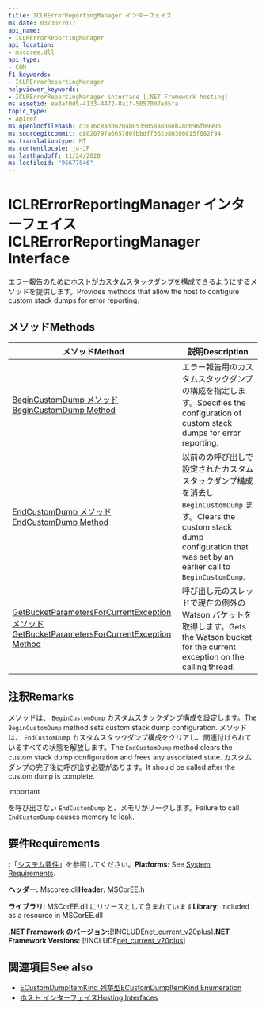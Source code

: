 ```yaml
---
title: ICLRErrorReportingManager インターフェイス
ms.date: 03/30/2017
api_name:
- ICLRErrorReportingManager
api_location:
- mscoree.dll
api_type:
- COM
f1_keywords:
- ICLRErrorReportingManager
helpviewer_keywords:
- ICLRErrorReportingManager interface [.NET Framework hosting]
ms.assetid: ea8af0d5-4133-4472-8a1f-50570d7e85fa
topic_type:
- apiref
ms.openlocfilehash: d3816c8a3b6204b053505aa888eb28d696f8990b
ms.sourcegitcommit: d8020797a6657d0fbbdff362b80300815f682f94
ms.translationtype: MT
ms.contentlocale: ja-JP
ms.lasthandoff: 11/24/2020
ms.locfileid: "95677846"
---
```

# <a name="iclrerrorreportingmanager-interface"></a><span data-ttu-id="d4e60-102">ICLRErrorReportingManager インターフェイス</span><span class="sxs-lookup"><span data-stu-id="d4e60-102">ICLRErrorReportingManager Interface</span></span>

<span data-ttu-id="d4e60-103">エラー報告のためにホストがカスタムスタックダンプを構成できるようにするメソッドを提供します。</span><span class="sxs-lookup"><span data-stu-id="d4e60-103">Provides methods that allow the host to configure custom stack dumps for error reporting.</span></span>  
  
## <a name="methods"></a><span data-ttu-id="d4e60-104">メソッド</span><span class="sxs-lookup"><span data-stu-id="d4e60-104">Methods</span></span>  
  
|<span data-ttu-id="d4e60-105">メソッド</span><span class="sxs-lookup"><span data-stu-id="d4e60-105">Method</span></span>|<span data-ttu-id="d4e60-106">説明</span><span class="sxs-lookup"><span data-stu-id="d4e60-106">Description</span></span>|  
|------------|-----------------|  
|[<span data-ttu-id="d4e60-107">BeginCustomDump メソッド</span><span class="sxs-lookup"><span data-stu-id="d4e60-107">BeginCustomDump Method</span></span>](iclrerrorreportingmanager-begincustomdump-method.md)|<span data-ttu-id="d4e60-108">エラー報告用のカスタムスタックダンプの構成を指定します。</span><span class="sxs-lookup"><span data-stu-id="d4e60-108">Specifies the configuration of custom stack dumps for error reporting.</span></span>|  
|[<span data-ttu-id="d4e60-109">EndCustomDump メソッド</span><span class="sxs-lookup"><span data-stu-id="d4e60-109">EndCustomDump Method</span></span>](iclrerrorreportingmanager-endcustomdump-method.md)|<span data-ttu-id="d4e60-110">以前のの呼び出しで設定されたカスタムスタックダンプ構成を消去し `BeginCustomDump` ます。</span><span class="sxs-lookup"><span data-stu-id="d4e60-110">Clears the custom stack dump configuration that was set by an earlier call to `BeginCustomDump`.</span></span>|  
|[<span data-ttu-id="d4e60-111">GetBucketParametersForCurrentException メソッド</span><span class="sxs-lookup"><span data-stu-id="d4e60-111">GetBucketParametersForCurrentException Method</span></span>](iclrerrorreportingmanager-getbucketparametersforcurrentexception-method.md)|<span data-ttu-id="d4e60-112">呼び出し元のスレッドで現在の例外の Watson バケットを取得します。</span><span class="sxs-lookup"><span data-stu-id="d4e60-112">Gets the Watson bucket for the current exception on the calling thread.</span></span>|  
  
## <a name="remarks"></a><span data-ttu-id="d4e60-113">注釈</span><span class="sxs-lookup"><span data-stu-id="d4e60-113">Remarks</span></span>  

 <span data-ttu-id="d4e60-114">メソッドは、 `BeginCustomDump` カスタムスタックダンプ構成を設定します。</span><span class="sxs-lookup"><span data-stu-id="d4e60-114">The `BeginCustomDump` method sets custom stack dump configuration.</span></span> <span data-ttu-id="d4e60-115">メソッドは、 `EndCustomDump` カスタムスタックダンプ構成をクリアし、関連付けられているすべての状態を解放します。</span><span class="sxs-lookup"><span data-stu-id="d4e60-115">The `EndCustomDump` method clears the custom stack dump configuration and frees any associated state.</span></span> <span data-ttu-id="d4e60-116">カスタムダンプの完了後に呼び出す必要があります。</span><span class="sxs-lookup"><span data-stu-id="d4e60-116">It should be called after the custom dump is complete.</span></span>  
  
> [!IMPORTANT]
> <span data-ttu-id="d4e60-117">を呼び出さない `EndCustomDump` と、メモリがリークします。</span><span class="sxs-lookup"><span data-stu-id="d4e60-117">Failure to call `EndCustomDump` causes memory to leak.</span></span>  
  
## <a name="requirements"></a><span data-ttu-id="d4e60-118">要件</span><span class="sxs-lookup"><span data-stu-id="d4e60-118">Requirements</span></span>  

 <span data-ttu-id="d4e60-119">**:**「[システム要件](../../get-started/system-requirements.md)」を参照してください。</span><span class="sxs-lookup"><span data-stu-id="d4e60-119">**Platforms:** See [System Requirements](../../get-started/system-requirements.md).</span></span>  
  
 <span data-ttu-id="d4e60-120">**ヘッダー:** Mscoree.dll</span><span class="sxs-lookup"><span data-stu-id="d4e60-120">**Header:** MSCorEE.h</span></span>  
  
 <span data-ttu-id="d4e60-121">**ライブラリ:** MSCorEE.dll にリソースとして含まれています</span><span class="sxs-lookup"><span data-stu-id="d4e60-121">**Library:** Included as a resource in MSCorEE.dll</span></span>  
  
 <span data-ttu-id="d4e60-122">**.NET Framework のバージョン:**[!INCLUDE[net_current_v20plus](../../../../includes/net-current-v20plus-md.md)]</span><span class="sxs-lookup"><span data-stu-id="d4e60-122">**.NET Framework Versions:** [!INCLUDE[net_current_v20plus](../../../../includes/net-current-v20plus-md.md)]</span></span>  
  
## <a name="see-also"></a><span data-ttu-id="d4e60-123">関連項目</span><span class="sxs-lookup"><span data-stu-id="d4e60-123">See also</span></span>

- [<span data-ttu-id="d4e60-124">ECustomDumpItemKind 列挙型</span><span class="sxs-lookup"><span data-stu-id="d4e60-124">ECustomDumpItemKind Enumeration</span></span>](ecustomdumpitemkind-enumeration.md)
- [<span data-ttu-id="d4e60-125">ホスト インターフェイス</span><span class="sxs-lookup"><span data-stu-id="d4e60-125">Hosting Interfaces</span></span>](hosting-interfaces.md)
